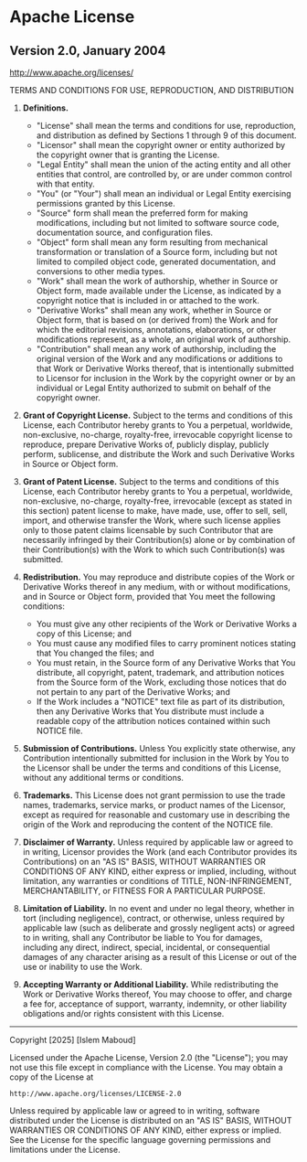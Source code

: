 # Apache License
## Version 2.0, January 2004
http://www.apache.org/licenses/

TERMS AND CONDITIONS FOR USE, REPRODUCTION, AND DISTRIBUTION

1. **Definitions.**

   - "License" shall mean the terms and conditions for use, reproduction, and distribution as defined by Sections 1 through 9 of this document.
   - "Licensor" shall mean the copyright owner or entity authorized by the copyright owner that is granting the License.
   - "Legal Entity" shall mean the union of the acting entity and all other entities that control, are controlled by, or are under common control with that entity.
   - "You" (or "Your") shall mean an individual or Legal Entity exercising permissions granted by this License.
   - "Source" form shall mean the preferred form for making modifications, including but not limited to software source code, documentation source, and configuration files.
   - "Object" form shall mean any form resulting from mechanical transformation or translation of a Source form, including but not limited to compiled object code, generated documentation, and conversions to other media types.
   - "Work" shall mean the work of authorship, whether in Source or Object form, made available under the License, as indicated by a copyright notice that is included in or attached to the work.
   - "Derivative Works" shall mean any work, whether in Source or Object form, that is based on (or derived from) the Work and for which the editorial revisions, annotations, elaborations, or other modifications represent, as a whole, an original work of authorship.
   - "Contribution" shall mean any work of authorship, including the original version of the Work and any modifications or additions to that Work or Derivative Works thereof, that is intentionally submitted to Licensor for inclusion in the Work by the copyright owner or by an individual or Legal Entity authorized to submit on behalf of the copyright owner.

2. **Grant of Copyright License.** Subject to the terms and conditions of this License, each Contributor hereby grants to You a perpetual, worldwide, non-exclusive, no-charge, royalty-free, irrevocable copyright license to reproduce, prepare Derivative Works of, publicly display, publicly perform, sublicense, and distribute the Work and such Derivative Works in Source or Object form.

3. **Grant of Patent License.** Subject to the terms and conditions of this License, each Contributor hereby grants to You a perpetual, worldwide, non-exclusive, no-charge, royalty-free, irrevocable (except as stated in this section) patent license to make, have made, use, offer to sell, sell, import, and otherwise transfer the Work, where such license applies only to those patent claims licensable by such Contributor that are necessarily infringed by their Contribution(s) alone or by combination of their Contribution(s) with the Work to which such Contribution(s) was submitted.

4. **Redistribution.** You may reproduce and distribute copies of the Work or Derivative Works thereof in any medium, with or without modifications, and in Source or Object form, provided that You meet the following conditions:

   - You must give any other recipients of the Work or Derivative Works a copy of this License; and
   - You must cause any modified files to carry prominent notices stating that You changed the files; and
   - You must retain, in the Source form of any Derivative Works that You distribute, all copyright, patent, trademark, and attribution notices from the Source form of the Work, excluding those notices that do not pertain to any part of the Derivative Works; and
   - If the Work includes a "NOTICE" text file as part of its distribution, then any Derivative Works that You distribute must include a readable copy of the attribution notices contained within such NOTICE file.

5. **Submission of Contributions.** Unless You explicitly state otherwise, any Contribution intentionally submitted for inclusion in the Work by You to the Licensor shall be under the terms and conditions of this License, without any additional terms or conditions.

6. **Trademarks.** This License does not grant permission to use the trade names, trademarks, service marks, or product names of the Licensor, except as required for reasonable and customary use in describing the origin of the Work and reproducing the content of the NOTICE file.

7. **Disclaimer of Warranty.** Unless required by applicable law or agreed to in writing, Licensor provides the Work (and each Contributor provides its Contributions) on an "AS IS" BASIS, WITHOUT WARRANTIES OR CONDITIONS OF ANY KIND, either express or implied, including, without limitation, any warranties or conditions of TITLE, NON-INFRINGEMENT, MERCHANTABILITY, or FITNESS FOR A PARTICULAR PURPOSE.

8. **Limitation of Liability.** In no event and under no legal theory, whether in tort (including negligence), contract, or otherwise, unless required by applicable law (such as deliberate and grossly negligent acts) or agreed to in writing, shall any Contributor be liable to You for damages, including any direct, indirect, special, incidental, or consequential damages of any character arising as a result of this License or out of the use or inability to use the Work.

9. **Accepting Warranty or Additional Liability.** While redistributing the Work or Derivative Works thereof, You may choose to offer, and charge a fee for, acceptance of support, warranty, indemnity, or other liability obligations and/or rights consistent with this License.

---

Copyright [2025] [Islem Maboud]

Licensed under the Apache License, Version 2.0 (the "License"); you may not use this file except in compliance with the License. You may obtain a copy of the License at

    http://www.apache.org/licenses/LICENSE-2.0

Unless required by applicable law or agreed to in writing, software distributed under the License is distributed on an "AS IS" BASIS, WITHOUT WARRANTIES OR CONDITIONS OF ANY KIND, either express or implied. See the License for the specific language governing permissions and limitations under the License.